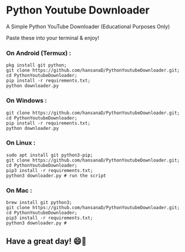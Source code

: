 # Python Youtube Downloader

A Simple Python YouTube Downloader (Educational Purposes Only)

Paste these into your terminal & enjoy!

### On Android (Termux) :
```
pkg install git python;
git clone https://github.com/hansanaD/PythonYoutubeDownloader.git;
cd PythonYoutubeDownloader;
pip install -r requirements.txt;
python downloader.py
```

### On Windows :
```
git clone https://github.com/hansanaD/PythonYoutubeDownloader.git;
cd PythonYoutubeDownloader;
pip install -r requirements.txt;
python downloader.py
```

### On Linux :
```
sudo apt install git python3-pip;
git clone https://github.com/hansanaD/PythonYoutubeDownloader.git;
cd PythonYoutubeDownloader;
pip3 install -r requirements.txt;
python3 downloader.py # run the script
```
### On Mac :
```
brew install git python3;
git clone https://github.com/hansanaD/PythonYoutubeDownloader.git;
cd PythonYoutubeDownloader;
pip3 install -r requirements.txt; 
python3 downloader.py # 
```
## Have a great day! 😄🎉

